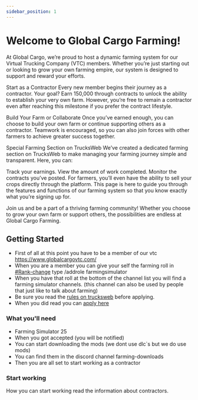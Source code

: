 ```yaml
---
sidebar_position: 1
---
```


# Welcome to Global Cargo Farming! 

At Global Cargo, we’re proud to host a dynamic farming system for our Virtual Trucking Company (VTC) members. Whether you’re just starting out or looking to grow your own farming empire, our system is designed to support and reward your efforts.

Start as a Contractor
Every new member begins their journey as a contractor. Your goal? Earn 150,000 through contracts to unlock the ability to establish your very own farm. However, you’re free to remain a contractor even after reaching this milestone if you prefer the contract lifestyle.

Build Your Farm or Collaborate
Once you’ve earned enough, you can choose to build your own farm or continue supporting others as a contractor. Teamwork is encouraged, so you can also join forces with other farmers to achieve greater success together.

Special Farming Section on TrucksWeb
We’ve created a dedicated farming section on TrucksWeb to make managing your farming journey simple and transparent. Here, you can:

Track your earnings.
View the amount of work completed.
Monitor the contracts you’ve posted.
For farmers, you’ll even have the ability to sell your crops directly through the platform.
This page is here to guide you through the features and functions of our farming system so that you know exactly what you’re signing up for.

Join us and be a part of a thriving farming community! Whether you choose to grow your own farm or support others, the possibilities are endless at Global Cargo Farming.
## Getting Started

- First of all at this point you have to be a member of our vtc https://www.globalcargovtc.com/
- When you are a member you can give your self the farming roll in [#Rank-change](https://discord.com/channels/730699944918253604/730759351802921010) type /addrole farmingsimulator
- When you have that roll at the bottom of the channel list you will find a farming simulator channels. (this channel can also be used by people that just like to talk about farming)
- Be sure you read the [rules on trucksweb](https://trucksweb.globalcargovtc.nl/farming-rules) before applying.
- When you did read you can [apply here](https://trucksweb.globalcargovtc.nl/farming-apply)

### What you'll need

- Farming Simulator 25
- When you got accepted (you will be notified)
- You can start downloading the mods (we dont use dlc`s but we do use mods)
- You can find them in the discord channel farming-downloads
- Then you are all set to start working as a contractor

### Start working
How you can start working read the information about contractors.

